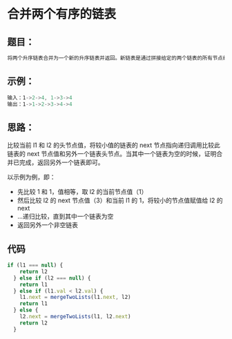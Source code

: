 # 合并两个有序的链表

##  题目：
```javascript
将两个升序链表合并为一个新的升序链表并返回。新链表是通过拼接给定的两个链表的所有节点组成的。 
```

##  示例：
```javascript
输入：1->2->4, 1->3->4
输出：1->1->2->3->4->4
```

##  思路：
比较当前 l1 和 l2 的头节点值，将较小值的链表的 next 节点指向递归调用比较此链表的 next 节点值和另外一个链表头节点。当其中一个链表为空的时候，证明合并已完成，返回另外一个链表即可。

以示例为例，即：
* 先比较 1 和 1，值相等，取 l2 的当前节点值（1）
* 然后比较 l2 的 next 节点值（3）和当前 l1 的 1，将较小的节点值赋值给 l2 的 next
* ...递归比较，直到其中一个链表为空
* 返回另外一个非空链表

##  代码
```javascript
if (l1 === null) {
    return l2
  } else if (l2 === null) {
    return l1
  } else if (l1.val < l2.val) {
    l1.next = mergeTwoLists(l1.next, l2)
    return l1
  } else {
    l2.next = mergeTwoLists(l1, l2.next)
    return l2
  }
```